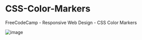 # CSS-Color-Markers
FreeCodeCamp - Responsive Web Design - CSS Color Markers

![image](https://github.com/Divyabharathi02/CSS-Color-Markers/assets/114729889/b774363c-2dda-4d38-9cad-fc7e7d6724b0)
